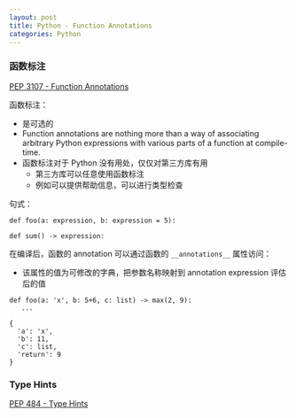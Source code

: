 ```yaml
---
layout: post
title: Python - Function Annotations
categories: Python
---
```


### 函数标注

[PEP 3107 - Function Annotations](https://peps.python.org/pep-3107/)

函数标注：
* 是可选的
* Function annotations are nothing more than a way of associating arbitrary Python expressions with various parts of a function at compile-time.
* 函数标注对于 Python 没有用处，仅仅对第三方库有用
    - 第三方库可以任意使用函数标注
    - 例如可以提供帮助信息，可以进行类型检查

句式：
~~~
def foo(a: expression, b: expression = 5):

def sum() -> expression:
~~~

在编译后，函数的 annotation 可以通过函数的 `__annotations__` 属性访问：
* 该属性的值为可修改的字典，把参数名称映射到 annotation expression 评估后的值

~~~
def foo(a: 'x', b: 5+6, c: list) -> max(2, 9):
   ...

{
  'a': 'x',
  'b': 11,
  'c': list,
  'return': 9
}
~~~

### Type Hints

[PEP 484 - Type Hints](https://peps.python.org/pep-0484/)

